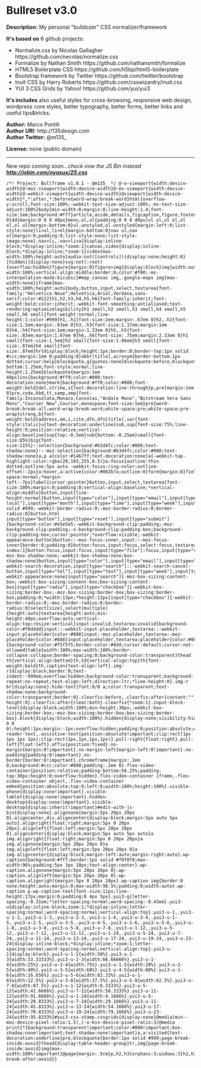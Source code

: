 <h1>Bullreset v3.0</h1> 

<b>Description:</b> My personal "bulldozer" CSS normalizer/framework

<b>It's based on</b> 6 github projects:
<ul>
<li>Normalize.css by Nicolas Gallagher https://github.com/necolas/normalize.css</li> 
<li>Formalize by Nathan Smith https://github.com/nathansmith/formalize</li> 
<li>HTML5 Boilerplate CSS https://github.com/h5bp/html5-boilerplate</li> 
<li>Bootstrap framework by Twitter https://github.com/twitter/bootstrap</li> 
<li>Inuit CSS by Harry Roberts https://github.com/csswizardry/inuit.css</li> 
<li>YUI 3 CSS Grids by Yahoo! https://github.com/yui/yui3</li> 
</ul>

<b>It's includes</b> also useful styles for cross-browsing, responsive web design, wordpress core styles, better typography, better forms, better links and useful tips&tricks.

<p><b>Author:</b> Marco Pontili<br>
<b>Author URI:</b> http://135design.com<br>
<b>Author Twitter:</b> @m135_</p>

<b>License:</b> none (public domain)

<hr>

<i>New repo coming soon...check now the JS Bin instead <b>http://jsbin.com/oyasux/25.css</b></i>


<pre><code>/*! Project: Bullframe v1.0.1 - @m135_ */ @-o-viewport{width:device-width}@-moz-viewport{width:device-width}@-ms-viewport{width:device-width}@-webkit-viewport{width:device-width}@viewport{width:device-width}*,*:after,*:before{word-wrap:break-word}html{overflow-y:scroll;font-size:100%;-webkit-text-size-adjust:100%;-ms-text-size-adjust:100%}body{min-width:0;margin:0;line-height:1.4;font-size:1em;background:#fff}article,aside,details,figcaption,figure,footer,header,hgroup,nav,section,summary{display:block}dl,menu,ol,ul{margin:1em 0}dd{margin:0 0 0 40px}menu,ol,ul{padding:0 0 0 40px}ul ul,ul ol,ol ol,ol ul{margin-bottom:0}ul.unstyled,ol.unstyled{margin-left:0;list-style:none}li>ul,li>ol{margin-bottom:0}nav ul,nav ol{margin:0;padding:0;list-style:none;list-style-image:none}.nav>li,.nav>li>a{display:inline-block;*display:inline;*zoom:1}canvas,video{display:inline-block;*display:inline;*zoom:1}video{max-width:100%;height:auto}audio:not([controls]){display:none;height:0}[hidden]{display:none}svg:not(:root){overflow:hidden}figure{margin:0}figure>img{display:block}img{width:auto\9;height:auto;max-width:100%;vertical-align:middle;border:0;color:#f00;-ms-interpolation-mode:bicubic}#map_canvas img,.google-maps img{max-width:none}iframe{max-width:100%;height:auto}body,button,input,select,textarea{font-family:"Helvetica Neue",Helvetica,Arial,Verdana,sans-serif;color:#222}h1,h2,h3,h4,h5,h6{font-family:inherit;font-weight:bold;color:inherit;-webkit-font-smoothing:antialiased;text-rendering:optimizelegibility}h1 small,h2 small,h3 small,h4 small,h5 small,h6 small{font-weight:normal;line-height:1;color:#999}h1,.h1{font-size:2em;margin:.67em 0}h2,.h2{font-size:1.5em;margin:.83em 0}h3,.h3{font-size:1.17em;margin:1em 0}h4,.h4{font-size:1em;margin:1.33em 0}h5,.h5{font-size:.83em;margin:1.67em 0}h6,.h6{font-size:.75em;margin:2.33em 0}h1 small{font-size:1.5em}h2 small{font-size:1.06em}h3 small{font-size:.87em}h4 small{font-size:.87em}hr{display:block;height:1px;border:0;border-top:1px solid #ccc;margin:1em 0;padding:0}abbr[title],acronym{border-bottom:1px dotted;cursor:help}blockquote,q{quotes:none}blockquote:before,blockquote:after,q:before,q:after{content:'';content:none}address{display:block;margin-bottom:1.25em;font-style:normal;line-height:1.25em}blockquote{margin:1em 40px}ins{background:#ff9;color:#000;text-decoration:none}mark{background:#ff0;color:#000;font-weight:bold}del,strike,s{text-decoration:line-through}p,pre{margin:1em 0}pre,code,kbd,tt,samp,xmp{font-family:Inconsolata,Monaco,Consolas,"Andale Mono","Bitstream Vera Sans Mono","Courier New",Courier,monospace;font-size:1em}pre{word-break:break-all;word-wrap:break-word;white-space:pre;white-space:pre-wrap}strong,b{font-weight:bold}address,em,i,cite,dfn,dfn[title],var{font-style:italic}u{text-decoration:underline}sub,sup{font-size:75%;line-height:0;position:relative;vertical-align:baseline}sup{top:-0.5em}sub{bottom:-0.25em}small{font-size:85%}big{font-size:115%}::selection{background:#b3d4fc;color:#000;text-shadow:none}::-moz-selection{background:#b3d4fc;color:#000;text-shadow:none}a,p a{color:#1467ff;text-decoration:none}a{-webkit-tap-highlight-color:rgba(20,103,255,0.5)}a:focus{outline:thin dotted;outline:5px auto -webkit-focus-ring-color;outline-offset:-2px}a:hover,a:active{color:#002b7a;outline:0}form{margin:0}fieldset{border:0;margin:0;padding:0}legend{border:0;padding:0;white-space:normal;*margin-left:-7px}label{cursor:pointer}button,input,select,textarea{font-size:100%;margin:0;padding:0;vertical-align:baseline;*vertical-align:middle}button,input{line-height:normal}button,input[type="color"],input[type="email"],input[type="image"],input[type="file"],input[type="number"],input[type="password"],input[type="tel"],input[type="search"],input[type="text"],input[type="date"],input[type="datetime"],input[type="datetime-local"],input[type="month"],input[type="time"],input[type="week"],input[type="time"],input[type="url"],input[type="reset"],input[type="submit"],input[type="button"],select,textarea{border:1px solid #999;-webkit-border-radius:0;-moz-border-radius:0;border-radius:0}button,html input[type="button"],input[type="reset"],input[type="submit"]{background-color:#e5e5e5;-webkit-background-clip:padding;-moz-background-clip:padding;-o-background-clip:padding-box;background-clip:padding-box;cursor:pointer;*overflow:visible;-webkit-appearance:button}button::-moz-focus-inner,input::-moz-focus-inner{border:0;padding:0}button:focus,input:focus,select:focus,textarea:focus{z-index:1}button:focus,input:focus,input[type="file"]:focus,input[type="radio"]:focus,input[type="checkbox"]:focus,input[type="file"]:active,input[type="radio"]:active,input[type="checkbox"]:active,select:focus,textarea:focus,:invalid{-moz-box-shadow:none;-webkit-box-shadow:none;box-shadow:none}button,input[type="color"],input[type="email"],input[type="image"],input[type="number"],input[type="password"],input[type="search"],input[type="search"]::-webkit-search-decoration,input[type="search"]::-webkit-search-cancel-button,input[type="tel"],input[type="text"],input[type="week"],input[type="url"],textarea{-webkit-appearance:none}input[type="search"]{-moz-box-sizing:content-box;-webkit-box-sizing:content-box;box-sizing:content-box}input[type="radio"],input[type="checkbox"]{-webkit-box-sizing:border-box;-moz-box-sizing:border-box;box-sizing:border-box;padding:0;*width:13px;*height:13px}input[type="checkbox"]{-webkit-border-radius:0;-moz-border-radius:0;border-radius:0}select[size],select[multiple]{height:auto}textarea{height:auto;min-height:40px;overflow:auto;vertical-align:top;resize:vertical}input:invalid,textarea:invalid{background-color:#f0dddd}input::-webkit-input-placeholder,textarea::-webkit-input-placeholder{color:#888}input:-moz-placeholder,textarea:-moz-placeholder{color:#888}input:placeholder,textarea:placeholder{color:#888}input[disabled],select[disabled],textarea[disabled],input[readonly],select[readonly],textarea[readonly]{background-color:#f5f5f5;border-color:#ddd;cursor:default;cursor:not-allowed}table{width:100%;max-width:100%;border-collapse:collapse;border-spacing:0;background-color:transparent}thead th{vertical-align:bottom}th,td{vertical-align:top}th{font-weight:bold}th,caption{text-align:left}.img-r{display:block;border:0;text-indent:-999em;overflow:hidden;background-color:transparent;background-repeat:no-repeat;text-align:left;direction:ltr;*line-height:0}.img-r br{display:none}.hide-text{font:0/0 a;color:transparent;text-shadow:none;background-color:transparent;border:0}.clearfix:before,.clearfix:after{content:"";display:table;line-height:0}.clearfix:after{clear:both}.clearfix{*zoom:1}.input-block-level{display:block;width:100%;min-height:30px;-webkit-box-sizing:border-box;-moz-box-sizing:border-box;box-sizing:border-box}.block{display:block;width:100%}.hidden{display:none;visibility:hidden}.show{display:block;visibility:visible}.visuallyhidden{border:0;clip:rect(0 0 0 0);height:1px;margin:-1px;overflow:hidden;padding:0;position:absolute;width:1px}.visuallyhidden.focusable:active,.visuallyhidden.focusable:focus{clip:auto;height:auto;margin:0;overflow:visible;position:static;width:auto}.invisible{visibility:hidden}.screen-reader-text,.assistive-text{position:absolute!important;clip:rect(1px 1px 1px 1px);clip:rect(1px,1px,1px,1px)}.pull-right{float:right}.pull-left{float:left}.affix{position:fixed}.no-margin{margin:0!important}.no-margin-left{margin-left:0!important}.no-padding{padding:0!important}.no-border{border:0!important}.chromeframe{margin:.2em 0;background:#ccc;color:#000;padding:.2em 0}.flex-video-container{position:relative;padding-bottom:56.25%;padding-top:30px;height:0;overflow:hidden}.flex-video-container iframe,.flex-video-container object,.flex-video-container embed{position:absolute;top:0;left:0;width:100%;height:100%}.visible-phone{display:none!important}.visible-tablet{display:none!important}.hidden-desktop{display:none!important}.visible-desktop{display:inherit!important}#edit-with-js-bin{display:none}.alignnone{margin:5px 20px 20px 0}.aligncenter,div.aligncenter{display:block;margin:5px auto 5px auto}.alignright{float:right;margin:5px 0 20px 20px}.alignleft{float:left;margin:5px 20px 20px 0}.aligncenter{display:block;margin:5px auto 5px auto}a img.alignright{float:right;margin:5px 0 20px 20px}a img.alignnone{margin:5px 20px 20px 0}a img.alignleft{float:left;margin:5px 20px 20px 0}a img.aligncenter{display:block;margin-left:auto;margin-right:auto}.wp-caption{background:#fff;border:1px solid #f0f0f0;max-width:96%;padding:5px 3px 10px;text-align:center}.wp-caption.alignnone{margin:5px 20px 20px 0}.wp-caption.alignleft{margin:5px 20px 20px 0}.wp-caption.alignright{margin:5px 0 20px 20px}.wp-caption img{border:0 none;height:auto;margin:0;max-width:98.5%;padding:0;width:auto}.wp-caption p.wp-caption-text{font-size:11px;line-height:17px;margin:0;padding:0 4px 5px}.yui3-g{letter-spacing:-0.31em;*letter-spacing:normal;word-spacing:-0.43em}.yui3-u{display:inline-block;zoom:1;*display:inline;letter-spacing:normal;word-spacing:normal;vertical-align:top}.yui3-u-1,.yui3-u-1-2,.yui3-u-1-3,.yui3-u-2-3,.yui3-u-1-4,.yui3-u-3-4,.yui3-u-1-5,.yui3-u-2-5,.yui3-u-3-5,.yui3-u-4-5,.yui3-u-1-6,.yui3-u-5-6,.yui3-u-1-8,.yui3-u-3-8,.yui3-u-5-8,.yui3-u-7-8,.yui3-u-1-12,.yui3-u-5-12,.yui3-u-7-12,.yui3-u-11-12,.yui3-u-1-24,.yui3-u-5-24,.yui3-u-7-24,.yui3-u-11-24,.yui3-u-13-24,.yui3-u-17-24,.yui3-u-19-24,.yui3-u-23-24{display:inline-block;*display:inline;*zoom:1;letter-spacing:normal;word-spacing:normal;vertical-align:top}.yui3-u-1{display:block}.yui3-u-1-2{width:50%}.yui3-u-1-3{width:33.33333%}.yui3-u-2-3{width:66.66666%}.yui3-u-1-4{width:25%}.yui3-u-3-4{width:75%}.yui3-u-1-5{width:20%}.yui3-u-2-5{width:40%}.yui3-u-3-5{width:60%}.yui3-u-4-5{width:80%}.yui3-u-1-6{width:16.656%}.yui3-u-5-6{width:83.33%}.yui3-u-1-8{width:12.5%}.yui3-u-3-8{width:37.5%}.yui3-u-5-8{width:62.5%}.yui3-u-7-8{width:87.5%}.yui3-u-1-12{width:8.3333%}.yui3-u-5-12{width:41.6666%}.yui3-u-7-12{width:58.3333%}.yui3-u-11-12{width:91.6666%}.yui3-u-1-24{width:4.1666%}.yui3-u-5-24{width:20.8333%}.yui3-u-7-24{width:29.1666%}.yui3-u-11-24{width:45.8333%}.yui3-u-13-24{width:54.1666%}.yui3-u-17-24{width:70.8333%}.yui3-u-19-24{width:79.1666%}.yui3-u-23-24{width:95.8333%}#yui3-css-stamp.cssgrids{display:none}@media(min--moz-device-pixel-ratio:1.5),(-o-min-device-pixel-ratio:3/@media print{*{background:transparent!important;color:#000!important;box-shadow:none!important;text-shadow:none!important}a,a:visited{text-decoration:underline}pre,blockquote{border:1px solid #999;page-break-inside:avoid}thead{display:table-header-group}tr,img{page-break-inside:avoid}img{max-width:100%!important}@page{margin:.5cm}p,h2,h3{orphans:3;widows:3}h2,h3{page-break-after:avoid}}</code></pre>

